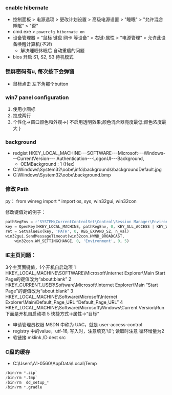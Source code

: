 ### enable hibernate
+ 控制面板 > 电源选项 > 更改计划设置 > 高级电源设置 > "睡眠" > "允许混合睡眠" > "否"
+ cmd.exe > `powercfg hibernate on`
+ 设备管理器 > "鼠标 键盘 网卡 等设备" > 右键-属性 > "电源管理" > 允许此设备唤醒计算机(*不选*)
    + 解决睡眠休眠后 自动重启的问题
+ bios 开启 S1, S2, S3 待机模式

### 锁屏密码有u, 每次按下会弹窗
+ 鼠标点击 左下角那个button

### win7 panel configuration
1. 使用小图标
2. 拉成两行
3. 个性化->窗口颜色和外观->{ 不启用透明效果;颜色混合器亮度最低;颜色浓度最大 }

### background
+ redgist HKEY_LOCAL_MACHINE---SOFTWARE---Microsoft---Windows---CurrentVersion--- Authentication---LogonUI---Background,
    + OEMBackground : 1 (Hex)
+ C:\Windows\System32\oobe\info\backgrounds\backgroundDefault.jpg
+ C:\Windows\System32\oobe\background.bmp

### 修改 Path
py：
from winreg import *
import os, sys, win32gui, win32con

修改键值对的例子：
```python
pathRegEnv = r'SYSTEM\CurrentControlSet\Control\Session Manager\Environment'
key = OpenKey(HKEY_LOCAL_MACHINE, pathRegEnv, 0, KEY_ALL_ACCESS | KEY_WOW64_64KEY)
ret = SetValueEx(key, 'PATH', 0, REG_EXPAND_SZ, n_val)
win32gui.SendMessageTimeout(win32con.HWND_BROADCAST,
    win32con.WM_SETTINGCHANGE, 0, 'Environment', 0, 5)
```

### IE主页问题：
3个主页面键值，1个开机自启动项
1 HKEY_LOCAL_MACHINE\SOFTWARE\Microsoft\Internet Explorer\Main
   Start Page的键值改为“about:blank”
2 HKEY_CURRENT_USER\Software\Microsoft\Internet Explorer\Main
“Start Page”的键值改为“about:blank”
3 HKEY_LOCAL_MACHINE\Software\Microsoft\Internet Explorer\Main\Default_Page_URL
“Default_Page_URL”
4  HKEY_LOCAL_MACHINE\Software\Microsoft\Windows\Current Version\Run
下面是开机自启动项
5 快捷方式->属性->“目标”


+ 申请管理员权限 MSDN 中称为 UAC，就是 user-access-control
+ registry 中的value，utf-16, 写入时，注意填充'\0'; 读取时注意 循环增量为2
+ 软链接 mklink /D dest src


### C盘的缓存
+ C:\Users\A1-0560\AppData\Local\Temp
```s
/bin/rm *.zip`
/bin/rm *.tmp`
/bin/rm  dd_setup_*
/bin/rm *.gradle
```